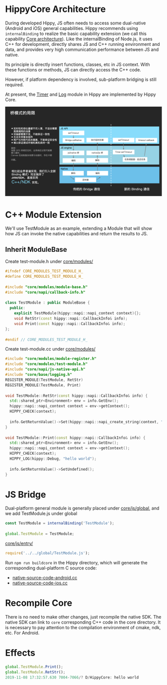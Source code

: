 # HippyCore Architecture

During developed Hippy, JS often needs to access some dual-native (Android and iOS) general capabilities. Hippy recommends using `internalBinding` to realize the basic capability extension (we call this capability [Core architecture](//github.com/Tencent/Hippy/tree/master/core)). Like the internalBinding of Node.js, it uses C++ for development, directly shares JS and C++ running environment and data, and provides very high communication performance between JS and native.

Its principle is directly insert functions, classes, etc in JS context. With these functions or methods, JS can directly access the C++ code.

However, if platform dependency is involved, sub-platform bridging is still required.

At present, the [Timer](../guide/timer.md) and [Log](../guide/console.md) module in Hippy are implemented by Hippy Core.

![Core architecture comparison](../assets/img/hippy-core.png)

# C++ Module Extension

We'll use TestModule as an example, extending a Module that will show how JS can invoke the native capabilities and return the results to JS.

## Inherit ModuleBase

Create test-module.h under [core/modules/](//github.com/Tencent/Hippy/tree/master/core/modules)

```cpp
#ifndef CORE_MODULES_TEST_MODULE_H_
#define CORE_MODULES_TEST_MODULE_H_

#include "core/modules/module-base.h"
#include "core/napi/callback-info.h"

class TestModule : public ModuleBase {
  public:
    explicit TestModule(hippy::napi::napi_context context){};
    void RetStr(const hippy::napi::CallbackInfo& info);
    void Print(const hippy::napi::CallbackInfo& info);
};

#endif // CORE_MODULES_TEST_MODULE_H_
```

Create test-module.cc under [core/modules/](//github.com/Tencent/Hippy/tree/master/core/modules)

```cpp
#include "core/modules/module-register.h"
#include "core/modules/test-module.h"
#include "core/napi/js-native-api.h"
#include "core/base/logging.h"
REGISTER_MODULE(TestModule, RetStr)
REGISTER_MODULE(TestModule, Print)

void TestModule::RetStr(const hippy::napi::CallbackInfo& info) {
  std::shared_ptr<Environment> env = info.GetEnv();
  hippy::napi::napi_context context = env->getContext();
  HIPPY_CHECK(context);

  info.GetReturnValue()->Set(hippy::napi::napi_create_string(context, "hello world"));
}

void TestModule::Print(const hippy::napi::CallbackInfo& info) {
  std::shared_ptr<Environment> env = info.GetEnv();
  hippy::napi::napi_context context = env->getContext();
  HIPPY_CHECK(context);
  HIPPY_LOG(hippy::Debug, "hello world");

  info.GetReturnValue()->SetUndefined();
}

```

# JS Bridge

Dual-platform general module is generally placed under [core/js/global](//github.com/Tencent/Hippy/tree/master/core/js/global), and we add TestModule.js under global

```js
const TestModule = internalBinding('TestModule');

global.TestModule = TestModule;
```

[core/js/entry/](//github.com/Tencent/Hippy/tree/master/core/js/entry)

```js
require('../../global/TestModule.js');
```

Run `npm run buildcore` in the Hippy directory, which will generate the corresponding dual-platform C source code:

* [native-source-code-android.cc](//github.com/Tencent/Hippy/blob/master/core/napi/v8/native-source-code-android.cc)
* [native-source-code-ios.cc](//github.com/Tencent/Hippy/blob/master/core/napi/jsc/native-source-code-ios.cc)

# Recompile Core

There is no need to make other changes, just recompile the native SDK. The native SDK can link to `core` corresponding C++ code in the core directory. It is necessary to pay attention to the compilation environment of cmake, ndk, etc. For Android.

# Effects

```js
global.TestModule.Print();
global.TestModule.RetStr();
2019-11-08 17:32:57.630 7004-7066/? D/HippyCore: hello world
```

